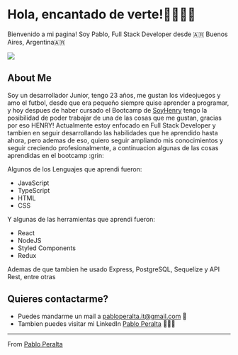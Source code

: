 # Hola, encantado de verte!👋👨🏻‍💻

Bienvenido a mi pagina! Soy Pablo, Full Stack Developer desde 🇦🇷 Buenos Aires, Argentina🇦🇷

<img src='https://i.imgur.com/77ghjF2.png' />

## About Me

<p>Soy un desarrollador Junior, tengo 23 años, me gustan los videojuegos y amo el futbol, desde que era pequeño siempre quise aprender a programar, y hoy despues de haber cursado el Bootcamp de <a href="soyhenry.com">SoyHenry</a> tengo la posibilidad de poder trabajar de una de las cosas que me gustan, gracias por eso HENRY!
Actualmente estoy enfocado en Full Stack Developer y tambien en seguir desarrollando las habilidades que he aprendido hasta ahora, pero ademas de eso, quiero seguir ampliando mis conocimientos y seguir creciendo profesionalmente, a continuacion algunas de las cosas aprendidas en el bootcamp :grin:</p>

<p>Algunos de los Lenguajes que aprendi fueron:</p>
<ul>
  <li>JavaScript</li>
  <li>TypeScript</li>
  <li>HTML</li>
  <li>CSS</li>
</ul>

<p>Y algunas de las herramientas que aprendi fueron:</p>
<ul>
  <li>React</li>
  <li>NodeJS</li>
  <li>Styled Components</li>
  <li>Redux</li>
</ul>

<p>Ademas de que tambien he usado Express, PostgreSQL, Sequelize y API Rest, entre otras</p>


## Quieres contactarme?
- Puedes mandarme un mail a <a href="mailto:pabloperalta.it@gmail.com">pabloperalta.it@gmail.com</a> 📩
- Tambien puedes visitar mi LinkedIn <a href="https://www.linkedin.com/in/pablo-peralta-it/">Pablo Peralta</a> 🙋🏻‍♂️


---

From [Pablo Peralta](https://github.com/PaulPeralta)
